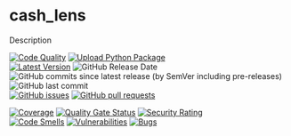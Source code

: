 # cash_lens
Description

[![Code Quality](https://github.com/heitorpolidoro/cash_lens/actions/workflows/code_quality.yml/badge.svg)](https://github.com/heitorpolidoro/cash_lens/actions/workflows/code_quality.yml)
[![Upload Python Package](https://github.com/heitorpolidoro/cash_lens/actions/workflows/pypi-publish.yml/badge.svg)](https://github.com/heitorpolidoro/cash_lens/actions/workflows/pypi-publish.yml)
<br>
[![Latest Version](https://img.shields.io/github/v/release/heitorpolidoro/cash_lens?label=Latest%20Version)](https://github.com/heitorpolidoro/cash_lens/releases/latest)
![GitHub Release Date](https://img.shields.io/github/release-date/heitorpolidoro/cash_lens)
![GitHub commits since latest release (by SemVer including pre-releases)](https://img.shields.io/github/commits-since/heitorpolidoro/cash_lens/latest)
![GitHub last commit](https://img.shields.io/github/last-commit/heitorpolidoro/cash_lens)
<br>
[![GitHub issues](https://img.shields.io/github/issues/heitorpolidoro/cash_lens)](https://github.com/heitorpolidoro/cash_lens/issues)
[![GitHub pull requests](https://img.shields.io/github/issues-pr/heitorpolidoro/cash_lens)](https://github.com/heitorpolidoro/cash_lens/pulls)

[![Coverage](https://sonarcloud.io/api/project_badges/measure?project=heitorpolidoro_cash_lens&metric=coverage)](https://sonarcloud.io/summary/new_code?id=heitorpolidoro_cash_lens)
[![Quality Gate Status](https://sonarcloud.io/api/project_badges/measure?project=heitorpolidoro_cash_lens&metric=alert_status)](https://sonarcloud.io/summary/new_code?id=heitorpolidoro_cash_lens)
[![Security Rating](https://sonarcloud.io/api/project_badges/measure?project=heitorpolidoro_cash_lens&metric=security_rating)](https://sonarcloud.io/summary/new_code?id=heitorpolidoro_cash_lens)
<br>
[![Code Smells](https://sonarcloud.io/api/project_badges/measure?project=heitorpolidoro_cash_lens&metric=code_smells)](https://sonarcloud.io/summary/new_code?id=heitorpolidoro_cash_lens)
[![Vulnerabilities](https://sonarcloud.io/api/project_badges/measure?project=heitorpolidoro_cash_lens&metric=vulnerabilities)](https://sonarcloud.io/summary/new_code?id=heitorpolidoro_cash_lens)
[![Bugs](https://sonarcloud.io/api/project_badges/measure?project=heitorpolidoro_cash_lens&metric=bugs)](https://sonarcloud.io/summary/new_code?id=heitorpolidoro_cash_lens)
